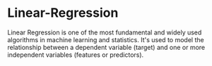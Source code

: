 # Linear-Regression
Linear Regression is one of the most fundamental and widely used algorithms in machine learning and statistics. It's used to model the relationship between a dependent variable (target) and one or more independent variables (features or predictors).

